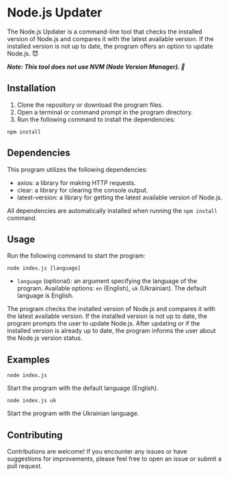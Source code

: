 # Node.js Updater

The Node.js Updater is a command-line tool that checks the installed version of Node.js and compares it with the latest available version. If the installed version is not up to date, the program offers an option to update Node.js. 😈

***Note: This tool does not use NVM (Node Version Manager). 👻***

## Installation

1. Clone the repository or download the program files.
2. Open a terminal or command prompt in the program directory.
3. Run the following command to install the dependencies:

```npm install```


## Dependencies

This program utilizes the following dependencies:

- axios: a library for making HTTP requests.
- clear: a library for clearing the console output.
- latest-version: a library for getting the latest available version of Node.js.

All dependencies are automatically installed when running the `npm install` command.

## Usage

Run the following command to start the program:

```node index.js [language]```

- `language` (optional): an argument specifying the language of the program. Available options: `en` (English), `uk` (Ukrainian). The default language is English.

The program checks the installed version of Node.js and compares it with the latest available version. If the installed version is not up to date, the program prompts the user to update Node.js. After updating or if the installed version is already up to date, the program informs the user about the Node.js version status.

## Examples

```node index.js```

Start the program with the default language (English).

```node index.js uk```

Start the program with the Ukrainian language.

## Contributing

Contributions are welcome! If you encounter any issues or have suggestions for improvements, please feel free to open an issue or submit a pull request.
